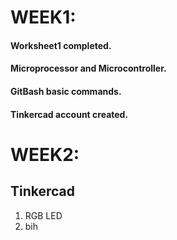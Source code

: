 # WEEK1:
#### Worksheet1 completed.
#### Microprocessor and Microcontroller.
#### GitBash basic commands.
#### Tinkercad account created.

# WEEK2:
## Tinkercad
1) RGB LED
2) bih
